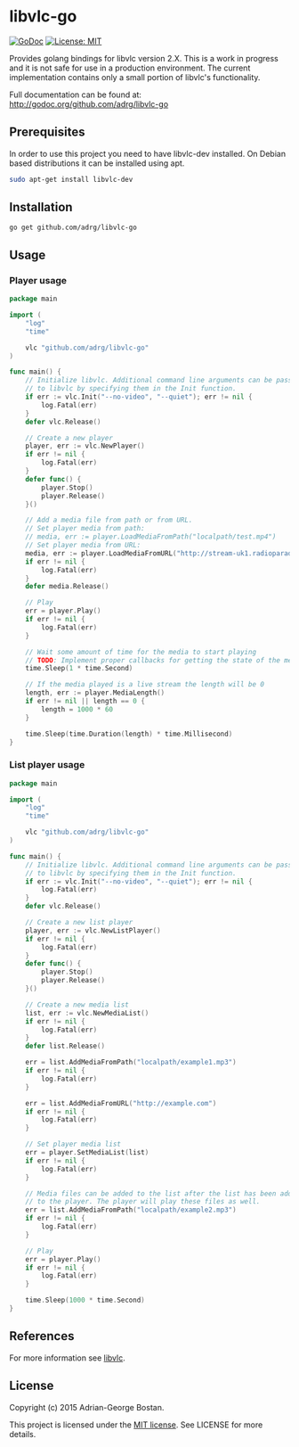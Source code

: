 libvlc-go
=========
[![GoDoc](http://img.shields.io/badge/godoc-reference-blue.svg?style=flat-square)](https://godoc.org/github.com/adrg/libvlc-go)
[![License: MIT](http://img.shields.io/badge/license-MIT-red.svg?style=flat-square)](http://opensource.org/licenses/MIT)

Provides golang bindings for libvlc version 2.X. This is a work in progress
and it is not safe for use in a production environment. The current
implementation contains only a small portion of libvlc's functionality.

Full documentation can be found at: http://godoc.org/github.com/adrg/libvlc-go

## Prerequisites
In order to use this project you need to have libvlc-dev installed. On Debian
based distributions it can be installed using apt.
```sh
sudo apt-get install libvlc-dev
```

## Installation
```
go get github.com/adrg/libvlc-go
```

## Usage

### Player usage
```go
package main

import (
    "log"
    "time"

    vlc "github.com/adrg/libvlc-go"
)

func main() {
    // Initialize libvlc. Additional command line arguments can be passed in
    // to libvlc by specifying them in the Init function.
    if err := vlc.Init("--no-video", "--quiet"); err != nil {
        log.Fatal(err)
    }
    defer vlc.Release()

    // Create a new player
    player, err := vlc.NewPlayer()
    if err != nil {
        log.Fatal(err)
    }
    defer func() {
        player.Stop()
        player.Release()
    }()

    // Add a media file from path or from URL.
    // Set player media from path:
    // media, err := player.LoadMediaFromPath("localpath/test.mp4")
    // Set player media from URL:
    media, err := player.LoadMediaFromURL("http://stream-uk1.radioparadise.com/mp3-32")
    if err != nil {
        log.Fatal(err)
    }
    defer media.Release()

    // Play
    err = player.Play()
    if err != nil {
        log.Fatal(err)
    }

    // Wait some amount of time for the media to start playing
    // TODO: Implement proper callbacks for getting the state of the media
    time.Sleep(1 * time.Second)

    // If the media played is a live stream the length will be 0
    length, err := player.MediaLength()
    if err != nil || length == 0 {
        length = 1000 * 60
    }

    time.Sleep(time.Duration(length) * time.Millisecond)
}
```

### List player usage
```go
package main

import (
    "log"
    "time"

    vlc "github.com/adrg/libvlc-go"
)

func main() {
    // Initialize libvlc. Additional command line arguments can be passed in
    // to libvlc by specifying them in the Init function.
    if err := vlc.Init("--no-video", "--quiet"); err != nil {
        log.Fatal(err)
    }
    defer vlc.Release()

    // Create a new list player
    player, err := vlc.NewListPlayer()
    if err != nil {
        log.Fatal(err)
    }
    defer func() {
        player.Stop()
        player.Release()
    }()

    // Create a new media list
    list, err := vlc.NewMediaList()
    if err != nil {
        log.Fatal(err)
    }
    defer list.Release()

    err = list.AddMediaFromPath("localpath/example1.mp3")
    if err != nil {
        log.Fatal(err)
    }

    err = list.AddMediaFromURL("http://example.com")
    if err != nil {
        log.Fatal(err)
    }

    // Set player media list
    err = player.SetMediaList(list)
    if err != nil {
        log.Fatal(err)
    }

    // Media files can be added to the list after the list has been added
    // to the player. The player will play these files as well.
    err = list.AddMediaFromPath("localpath/example2.mp3")
    if err != nil {
        log.Fatal(err)
    }

    // Play
    err = player.Play()
    if err != nil {
        log.Fatal(err)
    }

    time.Sleep(1000 * time.Second)
}
```

## References
For more information see [libvlc](http://videolan.org).

## License
Copyright (c) 2015 Adrian-George Bostan.

This project is licensed under the [MIT license](http://opensource.org/licenses/MIT). See LICENSE for more details.

